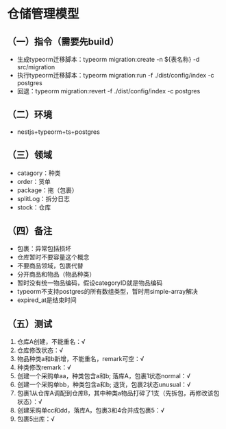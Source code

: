 # 仓储管理模型

## （一）指令（需要先build）
- 生成typeorm迁移脚本：typeorm migration:create -n ${表名称} -d src/migration
- 执行typeorm迁移脚本：typeorm migration:run -f ./dist/config/index -c postgres
- 回退：typeorm migration:revert -f ./dist/config/index -c postgres


## （二）环境
- nestjs+typeorm+ts+postgres

## （三）领域
- catagory：种类
- order：货单
- package：拖（包裹）
- splitLog：拆分日志
- stock：仓库

## （四）备注
- 包裹：异常包括损坏
- 仓库暂时不要容量这个概念
- 不要商品领域，包裹代替
- 分开商品和物品（物品种类）
- 暂时没有统一物品编码，假设categoryID就是物品编码
- typeorm不支持postgres的所有数组类型，暂时用simple-array解决
- expired_at是结束时间

## （五）测试
1. 仓库A创建，不能重名：√
2. 仓库修改状态：√
3. 物品种类a和b新增，不能重名，remark可空：√
4. 种类修改remark：√
5. 创建一个采购单aa，种类包含a和b; 落库A，包裹1状态normal：√
6. 创建一个采购单bb，种类包含a和b; 退货，包裹2状态unusual：√
7. 包裹1从仓库A调配到仓库B，其中种类a物品打碎了1支（先拆包，再修改该包状态）：√
8. 创建采购单cc和dd，落库A，包裹3和4合并成包裹5：√
9. 包裹5出库：√